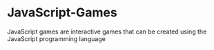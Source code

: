 # JavaScript-Games
JavaScript games are interactive games that can be created using the JavaScript programming language
